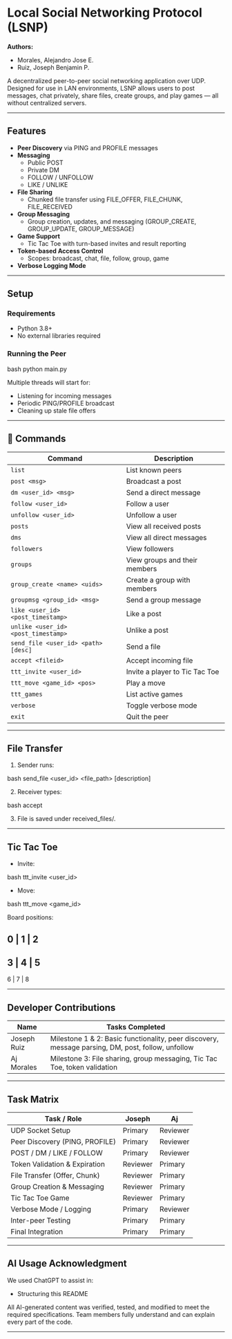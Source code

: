 # Local Social Networking Protocol (LSNP)

**Authors:**  
- Morales, Alejandro Jose E.
- Ruiz, Joseph Benjamin P.

A decentralized peer-to-peer social networking application over UDP. Designed for use in LAN environments, LSNP allows users to post messages, chat privately, share files, create groups, and play games — all without centralized servers.

---

## Features

- **Peer Discovery** via PING and PROFILE messages
- **Messaging**
  - Public POST
  - Private DM
  - FOLLOW / UNFOLLOW
  - LIKE / UNLIKE
- **File Sharing**
  - Chunked file transfer using FILE_OFFER, FILE_CHUNK, FILE_RECEIVED
- **Group Messaging**
  - Group creation, updates, and messaging (GROUP_CREATE, GROUP_UPDATE, GROUP_MESSAGE)
- **Game Support**
  - Tic Tac Toe with turn-based invites and result reporting
- **Token-based Access Control**
  - Scopes: broadcast, chat, file, follow, group, game
- **Verbose Logging Mode**

---

## Setup

### Requirements

- Python 3.8+
- No external libraries required

### Running the Peer

bash
python main.py


Multiple threads will start for:
- Listening for incoming messages
- Periodic PING/PROFILE broadcast
- Cleaning up stale file offers

---

## 📜 Commands

| Command                                | Description                        |
|----------------------------------------|------------------------------------|
| `list`                                 | List known peers                   |
| `post <msg>`                           | Broadcast a post                   |
| `dm <user_id> <msg>`                   | Send a direct message              |
| `follow <user_id>`                     | Follow a user                      |
| `unfollow <user_id>`                   | Unfollow a user                    |
| `posts`                                | View all received posts            |
| `dms`                                  | View all direct messages           |
| `followers`                            | View followers                     |
| `groups`                               | View groups and their members      |
| `group_create <name> <uids>`           | Create a group with members        |
| `groupmsg <group_id> <msg>`            | Send a group message               |
| `like <user_id> <post_timestamp>`      | Like a post                        |
| `unlike <user_id> <post_timestamp>`    | Unlike a post                      |
| `send_file <user_id> <path> [desc]`    | Send a file                        |
| `accept <fileid>`                      | Accept incoming file               |
| `ttt_invite <user_id>`                 | Invite a player to Tic Tac Toe     |
| `ttt_move <game_id> <pos>`             | Play a move                        |
| `ttt_games`                            | List active games                  |
| `verbose`                              | Toggle verbose mode                |
| `exit`                                 | Quit the peer                      |


---

## File Transfer

1. Sender runs:
   
bash
   send_file <user_id> <file_path> [description]

2. Receiver types:
   
bash
   accept <fileid>

3. File is saved under received_files/.

---

## Tic Tac Toe

- Invite:
  
bash
  ttt_invite <user_id>

- Move:
  
bash
  ttt_move <game_id> <position>


Board positions:

0 | 1 | 2
---------
3 | 4 | 5
---------
6 | 7 | 8


---

## Developer Contributions

| Name           | Tasks Completed                    |
|----------------|------------------------------------|
| Joseph Ruiz    | Milestone 1 & 2: Basic functionality, peer discovery, message parsing, DM, post, follow, unfollow |
| Aj Morales     | Milestone 3: File sharing, group messaging, Tic Tac Toe, token validation  |

---

## Task Matrix

| Task / Role                    |  Joseph   |    Aj     |
|--------------------------------|-----------|-----------|
| UDP Socket Setup               |  Primary  |  Reviewer |
| Peer Discovery (PING, PROFILE) |  Primary  |  Reviewer |
| POST / DM / LIKE / FOLLOW      |  Primary  |  Reviewer |
| Token Validation & Expiration  |  Reviewer |  Primary  |
| File Transfer (Offer, Chunk)   |  Reviewer |  Primary  |
| Group Creation & Messaging     |  Reviewer |  Primary  |
| Tic Tac Toe Game               |  Reviewer |  Primary  |
| Verbose Mode / Logging         |  Primary  |  Reviewer |
| Inter-peer Testing             |  Primary  |  Primary  |
| Final Integration              |  Primary  |  Primary  |

---

##  AI Usage Acknowledgment

We used ChatGPT to assist in:
- Structuring this README

All AI-generated content was verified, tested, and modified to meet the required specifications. Team members fully understand and can explain every part of the code.

---
